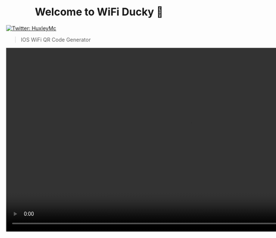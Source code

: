 <h1 align="center">Welcome to WiFi Ducky 👋</h1>
<p>
  <a href="https://twitter.com/HuxleyMc" target="_blank">
    <img alt="Twitter: HuxleyMc" src="https://img.shields.io/twitter/follow/HuxleyMc.svg?style=social" />
  </a>
</p>

> IOS WiFi QR Code Generator

<video src="./WiFiDuckyDemo.mp4" height="500px" autoplay />


## Author

👤 **HuxleyMc**

* Website: https://www.huxleymc.com/
* Twitter: [@HuxleyMc](https://twitter.com/HuxleyMc)
* Github: [@HuxleyMc](https://github.com/HuxleyMc)

## Show your support

Give a ⭐️ if this project helped you!

***
_This README was generated with ❤️ by [readme-md-generator](https://github.com/kefranabg/readme-md-generator)_